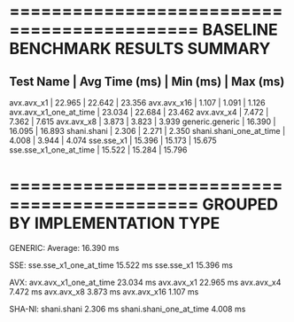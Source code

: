 ============================================
BASELINE BENCHMARK RESULTS SUMMARY
============================================

Test Name                                    | Avg Time (ms) | Min (ms) | Max (ms)
--------------------------------------------------------------------------
avx.avx_x1                                   |        22.965 |   22.642 |   23.356
avx.avx_x16                                  |         1.107 |    1.091 |    1.126
avx.avx_x1_one_at_time                       |        23.034 |   22.684 |   23.462
avx.avx_x4                                   |         7.472 |    7.362 |    7.615
avx.avx_x8                                   |         3.873 |    3.823 |    3.939
generic.generic                              |        16.390 |   16.095 |   16.893
shani.shani                                  |         2.306 |    2.271 |    2.350
shani.shani_one_at_time                      |         4.008 |    3.944 |    4.074
sse.sse_x1                                   |        15.396 |   15.173 |   15.675
sse.sse_x1_one_at_time                       |        15.522 |   15.284 |   15.796

============================================
GROUPED BY IMPLEMENTATION TYPE
============================================

GENERIC:
  Average: 16.390 ms

SSE:
  sse.sse_x1_one_at_time                15.522 ms
  sse.sse_x1                            15.396 ms

AVX:
  avx.avx_x1_one_at_time                23.034 ms
  avx.avx_x1                            22.965 ms
  avx.avx_x4                             7.472 ms
  avx.avx_x8                             3.873 ms
  avx.avx_x16                            1.107 ms

SHA-NI:
  shani.shani                            2.306 ms
  shani.shani_one_at_time                4.008 ms

